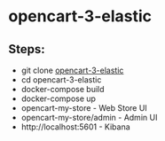 # opencart-3-elastic
## Steps:
* git clone [opencart-3-elastic](https://github.com/vbr8l/opencart-3-elastic.git)
* cd opencart-3-elastic
* docker-compose build
* docker-compose up
* opencart-my-store - Web Store UI
* opencart-my-store/admin - Admin UI
* http://localhost:5601 - Kibana
